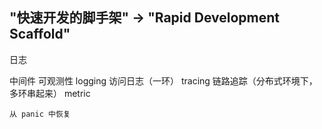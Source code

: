 
## "快速开发的脚手架" -> "Rapid Development Scaffold" 


日志


中间件
    可观测性
        logging 访问日志（一环）
        tracing 链路追踪（分布式环境下，多环串起来）
        metric 
        

    从 panic 中恢复

    